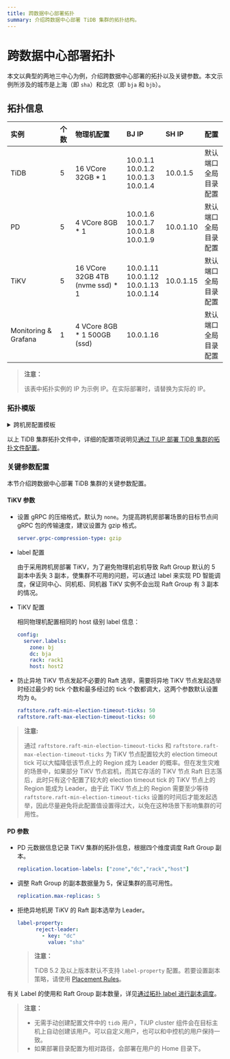 ```yaml
---
title: 跨数据中心部署拓扑
summary: 介绍跨数据中心部署 TiDB 集群的拓扑结构。
---
```


# 跨数据中心部署拓扑

本文以典型的两地三中心为例，介绍跨数据中心部署的拓扑以及关键参数。本文示例所涉及的城市是上海（即 `sha`）和北京（即 `bja` 和 `bjb`）。

## 拓扑信息

|实例 | 个数 | 物理机配置 | BJ IP | SH IP |配置 |
| :-- | :-- | :-- | :-- | :-- | :-- |
| TiDB |5 | 16 VCore 32GB * 1 | 10.0.1.1 <br/> 10.0.1.2 <br/> 10.0.1.3 <br/> 10.0.1.4 | 10.0.1.5 | 默认端口 <br/>  全局目录配置 |
| PD | 5 | 4 VCore 8GB * 1 |10.0.1.6 <br/> 10.0.1.7 <br/> 10.0.1.8 <br/> 10.0.1.9 | 10.0.1.10 | 默认端口 <br/> 全局目录配置 |
| TiKV | 5 | 16 VCore 32GB 4TB (nvme ssd) * 1 | 10.0.1.11 <br/> 10.0.1.12 <br/> 10.0.1.13 <br/> 10.0.1.14 | 10.0.1.15 | 默认端口 <br/> 全局目录配置 |
| Monitoring & Grafana | 1 | 4 VCore 8GB * 1 500GB (ssd) | 10.0.1.16 || 默认端口 <br/> 全局目录配置 |

> **注意：**
>
> 该表中拓扑实例的 IP 为示例 IP。在实际部署时，请替换为实际的 IP。

### 拓扑模版

<details>
<summary>跨机房配置模板</summary>

```yaml
# Tip: PD priority needs to be manually set using the PD-ctl client tool. such as, member Leader_priority PD-name numbers.
# Global variables are applied to all deployments and used as the default value of
# the deployments if a specific deployment value is missing.
#
# Abbreviations used in this example:
# sh: Shanghai Zone
# bj: Beijing Zone
# sha: Shanghai Datacenter A
# bja: Beijing Datacenter A
# bjb: Beijing Datacenter B

global:
  user: "tidb"
  ssh_port: 22
  deploy_dir: "/tidb-deploy"
  data_dir: "/tidb-data"
monitored:
  node_exporter_port: 9100
  blackbox_exporter_port: 9115
  deploy_dir: "/tidb-deploy/monitored-9100"
server_configs:
  tidb:
    log.level: debug
    log.slow-query-file: tidb-slow.log
  tikv:
    server.grpc-compression-type: gzip
    readpool.storage.use-unified-pool: true
    readpool.storage.low-concurrency: 8
  pd:
    replication.location-labels: ["zone","dc","rack","host"]
    replication.max-replicas: 5
    label-property:  # TiDB 5.2 及以上版本默认不支持 label-property 配置。若要设置副本策略，请使用 Placement Rules。
      reject-leader:
        - key: "dc"
          value: "sha"
pd_servers:
 - host: 10.0.1.6
 - host: 10.0.1.7
 - host: 10.0.1.8
 - host: 10.0.1.9
 - host: 10.0.1.10
tidb_servers:
 - host: 10.0.1.1
 - host: 10.0.1.2
 - host: 10.0.1.3
 - host: 10.0.1.4
 - host: 10.0.1.5
tikv_servers:
 - host: 10.0.1.11
   ssh_port: 22
   port: 20160
   status_port: 20180
   deploy_dir: "/tidb-deploy/tikv-20160"
   data_dir: "/tidb-data/tikv-20160"
   config:
     server.labels:
       zone: bj
       dc: bja
       rack: rack1
       host: host1
 - host: 10.0.1.12
   ssh_port: 22
   port: 20161
   status_port: 20181
   deploy_dir: "/tidb-deploy/tikv-20161"
   data_dir: "/tidb-data/tikv-20161"
   config:
     server.labels:
       zone: bj
       dc: bja
       rack: rack1
       host: host2
 - host: 10.0.1.13
   ssh_port: 22
   port: 20160
   status_port: 20180
   deploy_dir: "/tidb-deploy/tikv-20160"
   data_dir: "/tidb-data/tikv-20160"
   config:
     server.labels:
       zone: bj
       dc: bjb
       rack: rack1
       host: host1
 - host: 10.0.1.14
   ssh_port: 22
   port: 20161
   status_port: 20181
   deploy_dir: "/tidb-deploy/tikv-20161"
   data_dir: "/tidb-data/tikv-20161"
   config:
     server.labels:
       zone: bj
       dc: bjb
       rack: rack1
       host: host2
 - host: 10.0.1.15
   ssh_port: 22
   port: 20160
   deploy_dir: "/tidb-deploy/tikv-20160"
   data_dir: "/tidb-data/tikv-20160"
   config:
     server.labels:
       zone: sh
       dc: sha
       rack: rack1
       host: host1
     readpool.storage.use-unified-pool: true
     readpool.storage.low-concurrency: 10
     raftstore.raft-min-election-timeout-ticks: 50
     raftstore.raft-max-election-timeout-ticks: 60
monitoring_servers:
 - host: 10.0.1.16
grafana_servers:
 - host: 10.0.1.16
```

</details>

以上 TiDB 集群拓扑文件中，详细的配置项说明见[通过 TiUP 部署 TiDB 集群的拓扑文件配置](/tiup/tiup-cluster-topology-reference.md)。

### 关键参数配置

本节介绍跨数据中心部署 TiDB 集群的关键参数配置。

#### TiKV 参数

- 设置 gRPC 的压缩格式，默认为 `none`。为提高跨机房部署场景的目标节点间 gRPC 包的传输速度，建议设置为 gzip 格式。

    ```yaml
    server.grpc-compression-type: gzip
    ```

- label 配置

    由于采用跨机房部署 TiKV，为了避免物理机宕机导致 Raft Group 默认的 5 副本中丢失 3 副本，使集群不可用的问题，可以通过 label 来实现 PD 智能调度，保证同中心、同机柜、同机器 TiKV 实例不会出现 Raft Group 有 3 副本的情况。

- TiKV 配置

    相同物理机配置相同的 host 级别 label 信息：

    ```yaml
    config:
      server.labels:
        zone: bj
        dc: bja
        rack: rack1
        host: host2
    ```

- 防止异地 TiKV 节点发起不必要的 Raft 选举，需要将异地 TiKV 节点发起选举时经过最少的 tick 个数和最多经过的 tick 个数都调大，这两个参数默认设置均为 `0`。

    ```yaml
    raftstore.raft-min-election-timeout-ticks: 50
    raftstore.raft-max-election-timeout-ticks: 60
    ```

> **注意:**
>
> 通过 `raftstore.raft-min-election-timeout-ticks` 和 `raftstore.raft-max-election-timeout-ticks` 为 TiKV 节点配置较大的 election timeout tick 可以大幅降低该节点上的 Region 成为 Leader 的概率。但在发生灾难的场景中，如果部分 TiKV 节点宕机，而其它存活的 TiKV 节点 Raft 日志落后，此时只有这个配置了较大的 election timeout tick 的 TiKV 节点上的 Region 能成为 Leader。由于此 TiKV 节点上的 Region 需要至少等待 `raftstore.raft-min-election-timeout-ticks` 设置的时间后才能发起选举，因此尽量避免将此配置值设置得过大，以免在这种场景下影响集群的可用性。

#### PD 参数

- PD 元数据信息记录 TiKV 集群的拓扑信息，根据四个维度调度 Raft Group 副本。

    ```yaml
    replication.location-labels: ["zone","dc","rack","host"]
    ```

- 调整 Raft Group 的副本数据量为 5，保证集群的高可用性。

    ```yaml
    replication.max-replicas: 5
    ```

- 拒绝异地机房 TiKV 的 Raft 副本选举为 Leader。

    ```yaml
    label-property:
          reject-leader:
            - key: "dc"
              value: "sha"
    ```

    > **注意：**
    >
    > TiDB 5.2 及以上版本默认不支持 `label-property` 配置。若要设置副本策略，请使用 [Placement Rules](/configure-placement-rules.md)。

有关 Label 的使用和 Raft Group 副本数量，详见[通过拓扑 label 进行副本调度](/schedule-replicas-by-topology-labels.md)。

> **注意：**
>
> - 无需手动创建配置文件中的 `tidb` 用户，TiUP cluster 组件会在目标主机上自动创建该用户。可以自定义用户，也可以和中控机的用户保持一致。
> - 如果部署目录配置为相对路径，会部署在用户的 Home 目录下。
